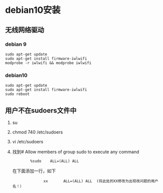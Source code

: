 debian10安装
===

## 无线网络驱动

### debian 9
```shell
sudo apt-get update
sudo apt-get install firmware-iwlwifi
modprobe -r iwlwifi && modprobe iwlwifi
```

### debian10
```shell
sudo apt-get update
sudo apt-get install firmware-iwlwifi
sudo reboot
```

## 用户不在sudoers文件中
1. su
2. chmod 740 /etc/sudoers
3. vi /etc/sudoers
4. 找到# Allow members of group sudo to execute any command

               %sudo    ALL=(ALL) ALL

      在下面添加一行，如下

                     xx       ALL=(ALL) ALL  (将此处的XX修改为出现改问题的用户名！）
